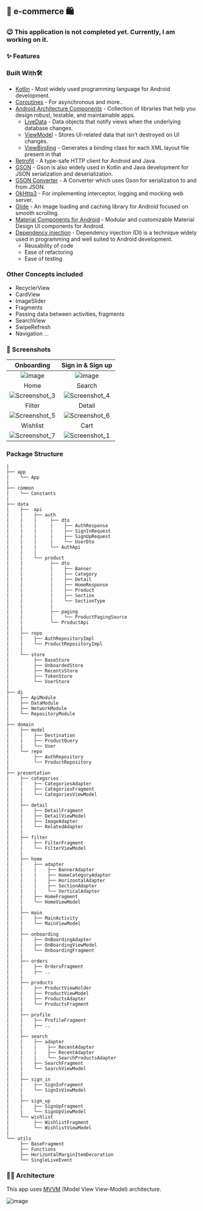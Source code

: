 ## 🛒 e-commerce 🛍
### 😉 This application is not completed yet. Currently, I am working on it.
### ✨ Features

### Built With🛠
- [Kotlin](https://kotlinlang.org/) - Most widely used programming language for Android development.
- [Coroutines﻿](https://kotlinlang.org/docs/coroutines-overview.html) - For asynchronous and more..
- [Android Architecture Components](https://developer.android.com/topic/architecture) - Collection of libraries that help you design robust, testable, and maintainable apps.
  - [LiveData](https://developer.android.com/topic/libraries/architecture/livedata) - Data objects that notify views when the underlying database changes.
  - [ViewModel](https://developer.android.com/topic/libraries/architecture/viewmodel) - Stores UI-related data that isn't destroyed on UI changes.
  - [ViewBinding](https://developer.android.com/topic/libraries/view-binding) - Generates a binding class for each XML layout file present in that
- [Retrofit](https://square.github.io/retrofit/) - A type-safe HTTP client for Android and Java.
- [GSON](https://github.com/google/gson) - Gson is also widely used in Kotlin and Java development for JSON serialization and deserialization.
- [GSON Converter](https://github.com/square/retrofit/tree/master/retrofit-converters/gson) - A Converter which uses Gson for serialization to and from JSON.
- [OkHttp3](https://github.com/square/okhttp) - For implementing interceptor, logging and mocking web server.
- [Glide](https://github.com/bumptech/glide) - An image loading and caching library for Android focused on smooth scrolling.
- [Material Components for Android](https://github.com/material-components/material-components-android) - Modular and customizable Material Design UI components for Android.
- [Dependency injection](https://developer.android.com/training/dependency-injection) - Dependency injection (DI) is a technique widely used in programming and well suited to Android development.
   - Reusability of code
   - Ease of refactoring
   - Ease of testing

### Other Concepts included
- RecyclerView
- CardView
- ImageSlider
- Fragments
- Passing data between activities, fragments
- SearchView
- SwipeRefresh
- Navigation
...

### 📸 Screenshots
  Onboarding            |  Sign in & Sign up   
:-------------------------:|:-------------------------:
  ![image](https://github.com/oybekjon94/e-commerce/assets/91370134/10c72e60-403f-428f-9f63-a279c420fb36) | ![image](https://github.com/oybekjon94/e-commerce/assets/91370134/c116abd3-060c-46c5-8b0d-2ff80a769b43)  
   Home            |  Search  | Wishlist
 ![Screenshot_3](https://github.com/oybekjon94/e-commerce/assets/91370134/7d8f78d2-f8bf-460b-8850-05e3ddcef3cc) | ![Screenshot_4](https://github.com/oybekjon94/e-commerce/assets/91370134/82c8a1f1-7510-44f9-8c72-bc614eaea9ed) 
 Filter | Detail 
![Screenshot_5](https://github.com/oybekjon94/e-commerce/assets/91370134/a2d794f3-bd74-43d1-8d2c-121b540577b2) | ![Screenshot_6](https://github.com/oybekjon94/e-commerce/assets/91370134/d5e7be42-86f4-4281-904e-03ea936413de)
Wishlist | Cart
![Screenshot_7](https://github.com/oybekjon94/e-commerce/assets/91370134/ff025569-2f82-4b4b-9d27-ff4ff4bec603) | ![Screenshot_1](https://github.com/oybekjon94/e-commerce/assets/91370134/d15992ad-b5f8-4c6a-b5e5-d66e71f2e7fa)


### Package Structure
````
|
├── app
|    └── App
|
├── common
|    └── Constants
|
├── data
|    ├──  api
|    |    ├── auth
|    |    |     ├── dto
|    |    |     |    ├── AuthResponse
|    |    |     |    ├── SignInRequest
|    |    |     |    ├── SignUpRequest
|    |    |     |    └── UserDto
|    |    |     └── AuthApi
|    |    |
|    |    └── product
|    |          ├── dto
|    |          |    ├── Banner
|    |          |    ├── Category
|    |          |    ├── Detail
|    |          |    ├── HomeResponse
|    |          |    ├── Product
|    |          |    ├── Section
|    |          |    └── SectionType
|    |          |    
|    |          ├── paging
|    |          |    └── ProductPagingSource
|    |          └── ProductApi
|    |
|    ├── repo
|    |    ├── AuthRepositoryImpl
|    |    └── ProductRepositoryImpl
|    |
|    └── store
|         ├── BaseStore
|         ├── OnboardedStore
|         ├── RecentsStore
|         ├── TokenStore
|         └── UserStore
|
├── di
|    ├── ApiModule
|    ├── DataModule
|    ├── NetworkModule
|    └── RepositoryModule
|
├── domain
|    ├── model
|    |    ├── Destination
|    |    ├── ProductQuery
|    |    └── User
|    └── repo
|         ├── AuthRepository
|         └── ProductRepository
|
├── presentation
|    ├── categories
|    |    ├── CategoriesAdapter
|    |    ├── CategoriesFragment
|    |    └── CategoriesViewModel
|    |
|    ├── detail
|    |    ├── DetailFragment
|    |    ├── DetailViewModel
|    |    ├── ImageAdapter
|    |    └── RelatedAdapter
|    |
|    ├── filter
|    |    ├── FilterFragment
|    |    └── FilterViewModel
|    |
|    ├── home
|    |    ├── adapter
|    |    |    ├── BannerAdapter
|    |    |    ├── HomeCategoryAdapter
|    |    |    ├── HorizontalAdapter
|    |    |    ├── SectionAdapter
|    |    |    └── VerticalAdapter
|    |    ├── HomeFragment
|    |    └── HomeViewModel
|    |
|    ├── main
|    |    ├── MainActivity
|    |    └── MainViewModel
|    |
|    ├── onboarding
|    |    ├── OnBoardingAdapter
|    |    ├── OnBoardingViewModel
|    |    └── OnboardingFragment
|    |
|    ├── orders
|    |    ├── OrdersFragment
|    |    ├── ..
|    |  
|    ├── products
|    |    ├── ProductViewHolder
|    |    ├── ProductViewModel
|    |    ├── ProductsAdapter
|    |    └── ProductsFragment
|    |
|    ├── profile
|    |    ├── ProfileFragment
|    |    ├── ..
|    |
|    ├── search
|    |    ├── adapter
|    |    |    ├── RecentAdapter
|    |    |    ├── RecentAdapter
|    |    |    └── SearchProductsAdapter
|    |    ├── SearchFragment
|    |    └── SearchViewModel
|    |
|    ├── sign_in
|    |    ├── SignInFragment
|    |    └── SignInViewModel
|    |
|    ├── sign_up
|    |    ├── SignUpFragment
|    |    └── SignUpViewModel
|    └── wishlist
|         ├── WishlistFragment
|         └── WishlistViewModel
|   
└── utils
     ├── BaseFragment
     ├── Functions
     ├── HorizontalMarginItemDecoration
     └── SingleLiveEvent
````

### 👨‍🔧 Architecture
This app uses [MVVM](https://medium.com/@bansooknam/android-%EC%95%84%ED%82%A4%ED%85%8D%EC%B2%98-%EB%B9%84%EA%B5%90-mvp-mvvm-svc-1-f24e5f338523) (Model View View-Model) architecture.

![image](https://github.com/oybekjon94/e-commerce/assets/91370134/2e8f5b49-3830-4e7f-b837-368ec3b52f50)
